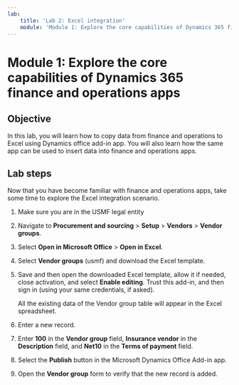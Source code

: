 ```yaml
---
lab:
    title: 'Lab 2: Excel integration'
    module: 'Module 1: Explore the core capabilities of Dynamics 365 finance and operations apps'
---
```


# Module 1: Explore the core capabilities of Dynamics 365 finance and operations apps

## Objective

In this lab, you will learn how to copy data from finance and operations to Excel using Dynamics office add-in app. You will also learn how the same app can be used to insert data into finance and operations apps.

## Lab steps

Now that you have become familiar with finance and operations apps, take some time to explore the Excel integration scenario.

1. Make sure you are in the USMF legal entity 

2. Navigate to **Procurement and sourcing** > **Setup** > **Vendors** > **Vendor groups**.

3. Select **Open in Microsoft Office** > **Open in Excel**.

4. Select **Vendor groups** (usmf) and download the Excel template.

5. Save and then open the downloaded Excel template, allow it if needed, close activation, and select **Enable editing**. Trust this add-in, and then sign in (using your same credentials, if asked).

	All the existing data of the Vendor group table will appear in the Excel spreadsheet.

6.  Enter a new record.

7. Enter **100** in the **Vendor group** field, **Insurance vendor** in the **Description** field, and **Net10** in the **Terms of payment** field.

8. Select the **Publish** button in the Microsoft Dynamics Office Add-in app.

9. Open the **Vendor group** form to verify that the new record is added.

